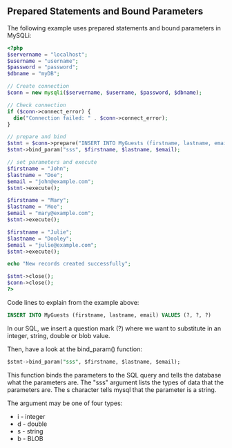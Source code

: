 
## Prepared Statements and Bound Parameters

The following example uses prepared statements and bound parameters in MySQLi:

```php
<?php
$servername = "localhost";
$username = "username";
$password = "password";
$dbname = "myDB";

// Create connection
$conn = new mysqli($servername, $username, $password, $dbname);

// Check connection
if ($conn->connect_error) {
  die("Connection failed: " . $conn->connect_error);
}

// prepare and bind
$stmt = $conn->prepare("INSERT INTO MyGuests (firstname, lastname, email) VALUES (?, ?, ?)");
$stmt->bind_param("sss", $firstname, $lastname, $email);

// set parameters and execute
$firstname = "John";
$lastname = "Doe";
$email = "john@example.com";
$stmt->execute();

$firstname = "Mary";
$lastname = "Moe";
$email = "mary@example.com";
$stmt->execute();

$firstname = "Julie";
$lastname = "Dooley";
$email = "julie@example.com";
$stmt->execute();

echo "New records created successfully";

$stmt->close();
$conn->close();
?>
```

Code lines to explain from the example above:

```sql
INSERT INTO MyGuests (firstname, lastname, email) VALUES (?, ?, ?)
```

In our SQL, we insert a question mark (?) where we want to substitute in an integer, string, double or blob value.

Then, have a look at the bind_param() function:

```sql
$stmt->bind_param("sss", $firstname, $lastname, $email);
```

This function binds the parameters to the SQL query and tells the database what the parameters are. The "sss" argument lists the types of data that the parameters are. The s character tells mysql that the parameter is a string.

The argument may be one of four types:

- i - integer
- d - double
- s - string
- b - BLOB
